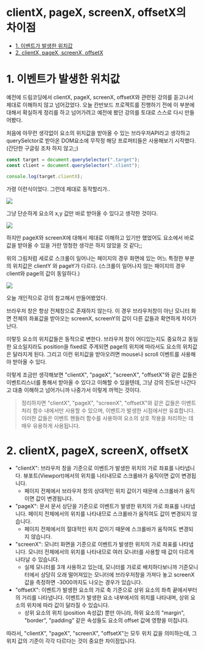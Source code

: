 # clientX, pageX, screenX, offsetX의 차이점

- [1. 이벤트가 발생한 위치값](#1-이벤트가-발생한-위치값)
- [2. clientX, pageX, screenX, offsetX](#2-clientx-pagex-screenx-offsetx)

# 1. 이벤트가 발생한 위치값

예전에 드림코딩에서 clientX, pageX, screenX, offsetX와 관련된 강의를 듣고나서 제대로 이해하지 않고 넘어갔었다. 오늘 칸반보드 프로젝트를 진행하기 전에 이 부분에 대해서 확실하게 정리를 하고 넘어가려고 예전에 봤던 강의를 토대로 스스로 다시 만들어봤다.

처음에 아무런 생각없이 요소의 위치값을 받아올 수 있는 브라우저API라고 생각하고 querySelctor로 받아온 DOM요소에 무작정 해당 프로퍼티들은 사용해보기 시작했다. (간단한 구글링 조차 하지 않고;;)

```jsx
const target = document.querySelector(".target");
const client = document.querySelector(".client");

console.log(target.clientX);
```

가령 이런식이었다. 그런데 제대로 동작할리가..

![](https://velog.velcdn.com/images/dataliteracy/post/dd6ddc3e-cb38-48fa-ba16-4911856e6244/image.png)

그냥 단순하게 요소의 x,y 값만 바로 받아올 수 있다고 생각한 것이다.

![](https://velog.velcdn.com/images/dataliteracy/post/378f7028-f3fe-4686-880e-1e5e6108da5c/image.png)

하지만 pageX와 screenX에 대해서 제대로 이해하고 있기만 했었어도 요소에서 바로 값을 받아올 수 있을 거란
멍청한 생각은 하지 않았을 것 같다;;

위의 그림처럼 세로로 스크롤이 일어나는 페이지의 경우 화면에 있는 어느 특정한 부분의 위치값은 clientY 와 pageY가 다르다. (스크롤이 일어나지 않는 페이지의 경우 client와 page의 값이 동일하다.)

![](https://velog.velcdn.com/images/dataliteracy/post/971bf944-dfbd-40f5-a7a8-f66264867c68/image.png)

오늘 개인적으로 강의 참고해서 만들어봤었다.

브라우저 창은 항상 전체창으로 존재하지 않는다. 이 경우 브라우처창이 아닌 모니터 화면 전체의 좌표값을 받아오는 screenX, screenY의 값이 다른 값들과 확연하게 차이가 난다.

이렇듯 요소의 위치값들은 동적으로 변한다. 브라우저 창이 어디있는지도 중요하고 동일한 요소일지라도 position을 fixed로 주게되면 page의 위치에 따라서도 요소의 위치값은 달라지게 된다. 그리고 이런 위치값을 받아오려면 mouse나 scroll 이벤트를 사용해야 받아올 수 있다.

이렇게 조금만 생각해보면 "clientX", "pageX", "screenX", "offsetX"와 같은 값들은 이벤트리스너를 통해서 받아올 수 있다고 이해할 수 있을텐데, 그냥 강의 진도만 나간다고 대충 이해하고 넘어가니까 나중가서 이렇게 까먹는 것이다.

> 정리하자면
> "clientX", "pageX", "screenX", "offsetX"와 같은 값들은 이벤트 처리 함수 내에서만 사용할 수 있으며, 이벤트가 발생한 시점에서만 유효합니다. 이러한 값들은 이벤트 핸들러 함수를 사용하여 요소의 상호 작용을 처리하는 데 매우 유용하게 사용됩니다.

# 2. clientX, pageX, screenX, offsetX

- "clientX": 브라우저 창을 기준으로 이벤트가 발생한 위치의 가로 좌표를 나타냅니다. 뷰포트(Viewport)에서의 위치를 나타내므로 스크롤바가 움직이면 값이 변경됩니다.
  - 페이지 전체에서 브라우저 창의 상대적인 위치 값이기 때문에 스크롤바가 움직이면 값이 변경됩니다.
- "pageX": 문서 문서 상단을 기준으로 이벤트가 발생한 위치의 가로 좌표를 나타냅니다. 페이지 전체에서의 위치를 나타내므로 스크롤바가 움직여도 값이 변경되지 않습니다.
  - 페이지 전체에서의 절대적인 위치 값이기 때문에 스크롤바가 움직여도 변경되지 않습니다.
- "screenX": 모니터 화면을 기준으로 이벤트가 발생한 위치의 가로 좌표를 나타냅니다. 모니터 전체에서의 위치를 나타내므로 여러 모니터를 사용할 때 값이 다르게 나타날 수 있습니다.
  - 실제 모니터를 3개 사용하고 있는데, 모니터를 가로로 배치하다보니까 기준모니터에서 상당히 오래 떨어져있는 모니터에 브라우저창을 가져다 놓고 screenX값을 측정하면 -3000까지도 나오는 경우가 있습니다.
- "offsetX": 이벤트가 발생한 요소의 가로 축 기준으로 상위 요소의 좌측 끝에서부터의 거리를 나타냅니다. 이벤트가 발생한 요소 내부에서의 위치를 나타내며, 상위 요소의 위치에 따라 값이 달라질 수 있습니다.
  - 상위 요소의 위치 (position 속성값) 뿐만 아니라, 하위 요소의 "margin", "border", "padding” 같은 속성들도 요소의 offset 값에 영향을 미칩니다.

따라서, "clientX", "pageX", "screenX", "offsetX"는 모두 위치 값을 의미하는데, 그 위치 값의 기준이 각각 다르다는 것이 중요한 차이점입니다.
